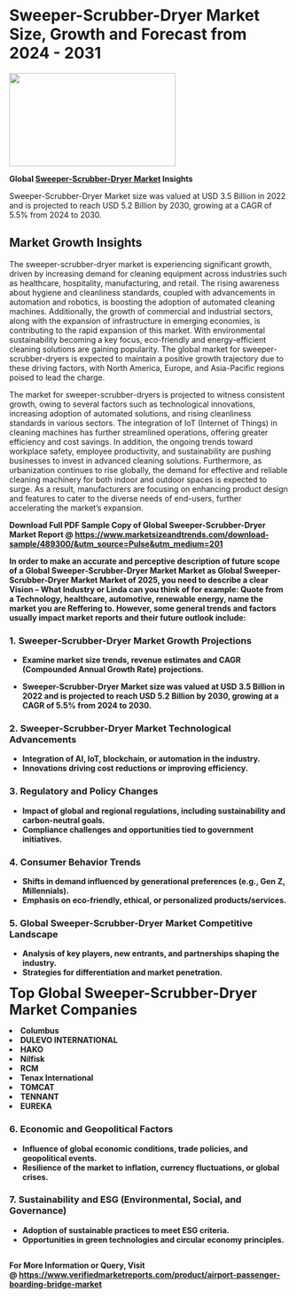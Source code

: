 <H1>Sweeper-Scrubber-Dryer Market Size, Growth and Forecast from 2024 - 2031</H1><img class="aligncenter size-medium wp-image-584254" src="https://thirdeyenews.in/wp-content/uploads/2024/09/Global-Market-Research-300x168.jpeg" alt="" width="300" height="168" /><p><strong>Global&nbsp;<a href="https://www.marketsizeandtrends.com/download-sample/489300/&amp;utm_source=Pulse&amp;utm_medium=201">Sweeper-Scrubber-Dryer Market</a> Insights</strong></p><p>Sweeper-Scrubber-Dryer Market size was valued at USD 3.5 Billion in 2022 and is projected to reach USD 5.2 Billion by 2030, growing at a CAGR of 5.5% from 2024 to 2030.</p><p><h2>Market Growth Insights</h2> <p>The sweeper-scrubber-dryer market is experiencing significant growth, driven by increasing demand for cleaning equipment across industries such as healthcare, hospitality, manufacturing, and retail. The rising awareness about hygiene and cleanliness standards, coupled with advancements in automation and robotics, is boosting the adoption of automated cleaning machines. Additionally, the growth of commercial and industrial sectors, along with the expansion of infrastructure in emerging economies, is contributing to the rapid expansion of this market. With environmental sustainability becoming a key focus, eco-friendly and energy-efficient cleaning solutions are gaining popularity. The global market for sweeper-scrubber-dryers is expected to maintain a positive growth trajectory due to these driving factors, with North America, Europe, and Asia-Pacific regions poised to lead the charge.</p> <p><strong></strong></p> <p>The market for sweeper-scrubber-dryers is projected to witness consistent growth, owing to several factors such as technological innovations, increasing adoption of automated solutions, and rising cleanliness standards in various sectors. The integration of IoT (Internet of Things) in cleaning machines has further streamlined operations, offering greater efficiency and cost savings. In addition, the ongoing trends toward workplace safety, employee productivity, and sustainability are pushing businesses to invest in advanced cleaning solutions. Furthermore, as urbanization continues to rise globally, the demand for effective and reliable cleaning machinery for both indoor and outdoor spaces is expected to surge. As a result, manufacturers are focusing on enhancing product design and features to cater to the diverse needs of end-users, further accelerating the market’s expansion. <p><strong></p><p><span class=""><strong>Download Full PDF Sample Copy of Global Sweeper-Scrubber-Dryer Market Report</strong> @ <a href="https://www.marketsizeandtrends.com/download-sample/489300/&amp;utm_source=Pulse&amp;utm_medium=201" target="_blank">https://www.marketsizeandtrends.com/download-sample/489300/&amp;utm_source=Pulse&amp;utm_medium=201</a></span></p><p>In order to make an accurate and perceptive description of future scope of a Global&nbsp;Sweeper-Scrubber-Dryer Market Market as Global&nbsp;Sweeper-Scrubber-Dryer Market Market of 2025, you need to describe a clear Vision &ndash; What Industry or Linda can you think of for example: Quote from a Technology, healthcare, automotive, renewable energy, name the market you are Reffering to. However, some general trends and factors usually impact market reports and their future outlook include:</p><h3>1.&nbsp;<strong>Sweeper-Scrubber-Dryer Market Growth Projections</strong></h3><ul><li>Examine market size trends, revenue estimates and CAGR (Compounded Annual Growth Rate) projections.</li><li><p>Sweeper-Scrubber-Dryer Market size was valued at USD 3.5 Billion in 2022 and is projected to reach USD 5.2 Billion by 2030, growing at a CAGR of 5.5% from 2024 to 2030.</p></li></ul><h3>2.&nbsp;<strong>Sweeper-Scrubber-Dryer Market Technological Advancements</strong></h3><ul><li>Integration of AI, IoT, blockchain, or automation in the industry.</li><li>Innovations driving cost reductions or improving efficiency.</li></ul><h3>3.&nbsp;<strong>Regulatory and Policy Changes</strong></h3><ul><li>Impact of global and regional regulations, including sustainability and carbon-neutral goals.</li><li>Compliance challenges and opportunities tied to government initiatives.</li></ul><h3>4.&nbsp;<strong>Consumer Behavior Trends</strong></h3><ul><li>Shifts in demand influenced by generational preferences (e.g., Gen Z, Millennials).</li><li>Emphasis on eco-friendly, ethical, or personalized products/services.</li></ul><h3>5.&nbsp;<strong>Global Sweeper-Scrubber-Dryer Market Competitive Landscape</strong></h3><ul><li>Analysis of key players, new entrants, and partnerships shaping the industry.</li><li>Strategies for differentiation and market penetration.</li></ul><p data-pm-slice="1 1 []"><span style="color: inherit; font-family: inherit; font-size: 25px;">Top Global Sweeper-Scrubber-Dryer Market Companies</span></p><div class="" data-test-id=""><p><li>Columbus</li><li> DULEVO INTERNATIONAL</li><li> HAKO</li><li> Nilfisk</li><li> RCM</li><li> Tenax International</li><li> TOMCAT</li><li> TENNANT</li><li> EUREKA</li></p></div><h3>6.&nbsp;<strong>Economic and Geopolitical Factors</strong></h3><ul><li>Influence of global economic conditions, trade policies, and geopolitical events.</li><li>Resilience of the market to inflation, currency fluctuations, or global crises.</li></ul><h3>7.&nbsp;<strong>Sustainability and ESG (Environmental, Social, and Governance)</strong></h3><ul><li>Adoption of sustainable practices to meet ESG criteria.</li><li>Opportunities in green technologies and circular economy principles.</li></ul><h2><strong style="font-size: 14px;">For More Information or Query, Visit @&nbsp;</strong><a style="background-color: #ffffff; font-size: 14px;" href="https://www.marketsizeandtrends.com/report/sweeper-scrubber-dryer-market/" target="_blank">https://www.verifiedmarketreports.com/product/airport-passenger-boarding-bridge-market</a></h2>
